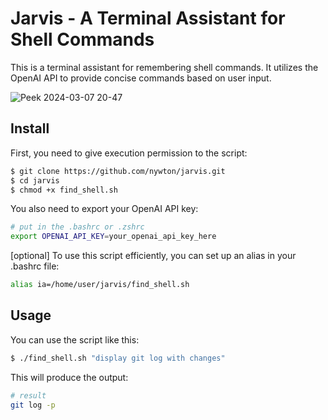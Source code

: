 # Jarvis - A Terminal Assistant for Shell Commands

This is a terminal assistant for remembering shell commands. It utilizes the OpenAI API to provide concise commands based on user input.

![Peek 2024-03-07 20-47](https://github.com/nywton/jarvis/assets/6857918/e097c884-3835-4564-9427-67b69e2f53e3)

## Install

First, you need to give execution permission to the script:

```bash
$ git clone https://github.com/nywton/jarvis.git
$ cd jarvis
$ chmod +x find_shell.sh
```
You also need to export your OpenAI API key:

```bash
# put in the .bashrc or .zshrc
export OPENAI_API_KEY=your_openai_api_key_here
```

[optional] To use this script efficiently, you can set up an alias in your .bashrc file:

```bash
alias ia=/home/user/jarvis/find_shell.sh
```
## Usage
You can use the script like this:

```bash
$ ./find_shell.sh "display git log with changes"
```
This will produce the output:

```bash
# result
git log -p
```




